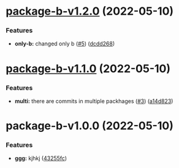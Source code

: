 # [package-b-v1.2.0](https://github.com/dinujubd/semantic-monorepo/compare/package-b-v1.1.0...package-b-v1.2.0) (2022-05-10)


### Features

* **only-b:** changed only b ([#5](https://github.com/dinujubd/semantic-monorepo/issues/5)) ([dcdd268](https://github.com/dinujubd/semantic-monorepo/commit/dcdd26849af366c7d53b214f2382dbd1710813ce))

# [package-b-v1.1.0](https://github.com/dinujubd/semantic-monorepo/compare/package-b-v1.0.0...package-b-v1.1.0) (2022-05-10)


### Features

* **multi:** there are commits in multiple packhages ([#3](https://github.com/dinujubd/semantic-monorepo/issues/3)) ([a14d823](https://github.com/dinujubd/semantic-monorepo/commit/a14d823a19d341c18fb2696b1bda96aa926c5fa3))

# package-b-v1.0.0 (2022-05-10)


### Features

* **ggg:** kjhkj ([43255fc](https://github.com/dinujubd/semantic-monorepo/commit/43255fc0cc1299fa51e2b33752000fa49ce1c5e3))
